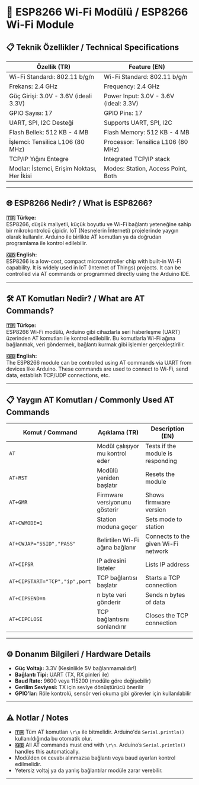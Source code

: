 # 📶 ESP8266 Wi-Fi Modülü / ESP8266 Wi-Fi Module

## 📋 Teknik Özellikler / Technical Specifications

| Özellik (TR)                            | Feature (EN)                           |
|----------------------------------------|----------------------------------------|
| Wi-Fi Standardı: 802.11 b/g/n           | Wi-Fi Standard: 802.11 b/g/n           |
| Frekans: 2.4 GHz                        | Frequency: 2.4 GHz                     |
| Güç Girişi: 3.0V - 3.6V (ideali 3.3V)   | Power Input: 3.0V - 3.6V (ideal: 3.3V) |
| GPIO Sayısı: 17                         | GPIO Pins: 17                          |
| UART, SPI, I2C Desteği                  | Supports UART, SPI, I2C                |
| Flash Bellek: 512 KB - 4 MB             | Flash Memory: 512 KB - 4 MB            |
| İşlemci: Tensilica L106 (80 MHz)        | Processor: Tensilica L106 (80 MHz)     |
| TCP/IP Yığını Entegre                   | Integrated TCP/IP stack                |
| Modlar: İstemci, Erişim Noktası, Her İkisi | Modes: Station, Access Point, Both   |

---

## 🌐 ESP8266 Nedir? / What is ESP8266?

**🇹🇷 Türkçe:**  
ESP8266, düşük maliyetli, küçük boyutlu ve Wi-Fi bağlantı yeteneğine sahip bir mikrokontrolcü çipidir. IoT (Nesnelerin İnterneti) projelerinde yaygın olarak kullanılır. Arduino ile birlikte AT komutları ya da doğrudan programlama ile kontrol edilebilir.

**🇬🇧 English:**  
ESP8266 is a low-cost, compact microcontroller chip with built-in Wi-Fi capability. It is widely used in IoT (Internet of Things) projects. It can be controlled via AT commands or programmed directly using the Arduino IDE.

---

## 🛠️ AT Komutları Nedir? / What are AT Commands?

**🇹🇷 Türkçe:**  
ESP8266 Wi-Fi modülü, Arduino gibi cihazlarla seri haberleşme (UART) üzerinden AT komutları ile kontrol edilebilir. Bu komutlarla Wi-Fi ağına bağlanmak, veri göndermek, bağlantı kurmak gibi işlemler gerçekleştirilir.

**🇬🇧 English:**  
The ESP8266 module can be controlled using AT commands via UART from devices like Arduino. These commands are used to connect to Wi-Fi, send data, establish TCP/UDP connections, etc.

---

## 📋 Yaygın AT Komutları / Commonly Used AT Commands

| Komut / Command         | Açıklama (TR)                               | Description (EN)                             |
|-------------------------|---------------------------------------------|----------------------------------------------|
| `AT`                    | Modül çalışıyor mu kontrol eder             | Tests if the module is responding            |
| `AT+RST`                | Modülü yeniden başlatır                     | Resets the module                            |
| `AT+GMR`                | Firmware versiyonunu gösterir               | Shows firmware version                       |
| `AT+CWMODE=1`           | Station moduna geçer                        | Sets mode to station                         |
| `AT+CWJAP="SSID","PASS"`| Belirtilen Wi-Fi ağına bağlanır             | Connects to the given Wi-Fi network          |
| `AT+CIFSR`              | IP adresini listeler                        | Lists IP address                             |
| `AT+CIPSTART="TCP","ip",port`| TCP bağlantısı başlatır             | Starts a TCP connection                      |
| `AT+CIPSEND=n`          | n byte veri gönderir                        | Sends n bytes of data                        |
| `AT+CIPCLOSE`           | TCP bağlantısını sonlandırır                | Closes the TCP connection                    |

---

## ⚙️ Donanım Bilgileri / Hardware Details

- **Güç Voltajı:** 3.3V (Kesinlikle 5V bağlanmamalıdır!)  
- **Bağlantı Tipi:** UART (TX, RX pinleri ile)  
- **Baud Rate:** 9600 veya 115200 (modüle göre değişebilir)  
- **Gerilim Seviyesi:** TX için seviye dönüştürücü önerilir  
- **GPIO’lar:** Röle kontrolü, sensör veri okuma gibi görevler için kullanılabilir

---

## ⚠️ Notlar / Notes

- **🇹🇷** Tüm AT komutları `\r\n` ile bitmelidir. Arduino'da `Serial.println()` kullanıldığında bu otomatik olur.  
- **🇬🇧** All AT commands must end with `\r\n`. Arduino’s `Serial.println()` handles this automatically.  
- Modülden `OK` cevabı alınmazsa bağlantı veya baud ayarları kontrol edilmelidir.  
- Yetersiz voltaj ya da yanlış bağlantılar modüle zarar verebilir.

---
